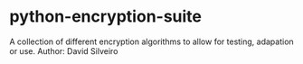 # python-encryption-suite
A collection of different encryption algorithms to allow for testing, adapation or use. Author: David Silveiro
